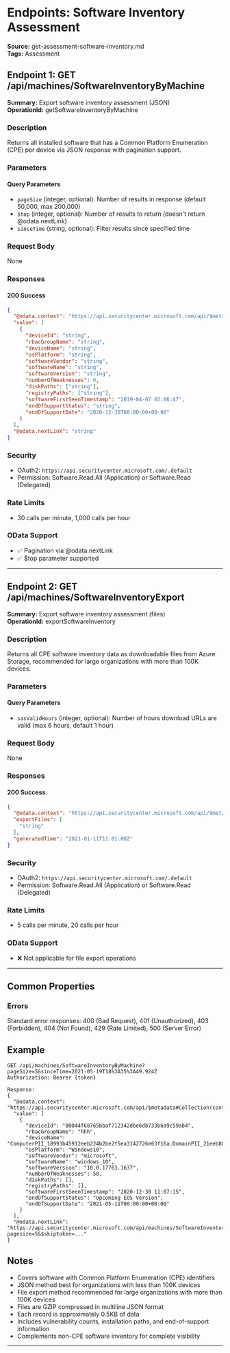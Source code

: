 # Endpoints: Software Inventory Assessment

**Source:** get-assessment-software-inventory.md  
**Tags:** Assessment  

## Endpoint 1: GET /api/machines/SoftwareInventoryByMachine

**Summary:** Export software inventory assessment (JSON)  
**OperationId:** getSoftwareInventoryByMachine

### Description
Returns all installed software that has a Common Platform Enumeration (CPE) per device via JSON response with pagination support.

### Parameters
#### Query Parameters
- `pageSize` (integer, optional): Number of results in response (default 50,000, max 200,000)
- `$top` (integer, optional): Number of results to return (doesn't return @odata.nextLink)
- `sinceTime` (string, optional): Filter results since specified time

### Request Body
None

### Responses
#### 200 Success
```json
{
  "@odata.context": "https://api.securitycenter.microsoft.com/api/$metadata#Collection(contoso.windowsDefenderATP.api.AssetSoftware)",
  "value": [
    {
      "deviceId": "string",
      "rbacGroupName": "string",
      "deviceName": "string",
      "osPlatform": "string",
      "softwareVendor": "string",
      "softwareName": "string",
      "softwareVersion": "string",
      "numberOfWeaknesses": 0,
      "diskPaths": ["string"],
      "registryPaths": ["string"],
      "softwareFirstSeenTimestamp": "2019-04-07 02:06:47",
      "endOfSupportStatus": "string",
      "endOfSupportDate": "2020-12-30T00:00:00+00:00"
    }
  ],
  "@odata.nextLink": "string"
}
```

### Security
- OAuth2: `https://api.securitycenter.microsoft.com/.default`
- Permission: Software.Read.All (Application) or Software.Read (Delegated)

### Rate Limits
- 30 calls per minute, 1,000 calls per hour

### OData Support
- ✅ Pagination via @odata.nextLink
- ✅ $top parameter supported

---

## Endpoint 2: GET /api/machines/SoftwareInventoryExport

**Summary:** Export software inventory assessment (files)  
**OperationId:** exportSoftwareInventory

### Description
Returns all CPE software inventory data as downloadable files from Azure Storage, recommended for large organizations with more than 100K devices.

### Parameters
#### Query Parameters
- `sasValidHours` (integer, optional): Number of hours download URLs are valid (max 6 hours, default 1 hour)

### Request Body
None

### Responses
#### 200 Success
```json
{
  "@odata.context": "https://api.securitycenter.microsoft.com/api/$metadata#microsoft.windowsDefenderATP.api.ExportFilesResponse",
  "exportFiles": [
    "string"
  ],
  "generatedTime": "2021-01-11T11:01:00Z"
}
```

### Security
- OAuth2: `https://api.securitycenter.microsoft.com/.default`
- Permission: Software.Read.All (Application) or Software.Read (Delegated)

### Rate Limits
- 5 calls per minute, 20 calls per hour

### OData Support
- ❌ Not applicable for file export operations

---

## Common Properties

### Errors
Standard error responses: 400 (Bad Request), 401 (Unauthorized), 403 (Forbidden), 404 (Not Found), 429 (Rate Limited), 500 (Server Error)

## Example
```http
GET /api/machines/SoftwareInventoryByMachine?pageSize=5&sinceTime=2021-05-19T18%3A35%3A49.924Z
Authorization: Bearer {token}

Response:
{
  "@odata.context": "https://api.securitycenter.microsoft.com/api/$metadata#Collection(contoso.windowsDefenderATP.api.AssetSoftware)",
  "value": [
    {
      "deviceId": "00044f68765bbaf712342dbe6db733b6a9c59ab4",
      "rbacGroupName": "hhh",
      "deviceName": "ComputerPII_18993b45912eeb224b2be2f5ea3142726e63f16a.DomainPII_21eeb80d086e79dbfa178eadfa25e8de9acfa346.corp.contoso.com",
      "osPlatform": "Windows10",
      "softwareVendor": "microsoft",
      "softwareName": "windows_10",
      "softwareVersion": "10.0.17763.1637",
      "numberOfWeaknesses": 58,
      "diskPaths": [],
      "registryPaths": [],
      "softwareFirstSeenTimestamp": "2020-12-30 11:07:15",
      "endOfSupportStatus": "Upcoming EOS Version",
      "endOfSupportDate": "2021-05-11T00:00:00+00:00"
    }
  ],
  "@odata.nextLink": "https://api.securitycenter.microsoft.com/api/machines/SoftwareInventoryByMachine?pagesize=5&$skiptoken=..."
}
```

## Notes
- Covers software with Common Platform Enumeration (CPE) identifiers
- JSON method best for organizations with less than 100K devices
- File export method recommended for large organizations with more than 100K devices
- Files are GZIP compressed in multiline JSON format
- Each record is approximately 0.5KB of data
- Includes vulnerability counts, installation paths, and end-of-support information
- Complements non-CPE software inventory for complete visibility

---
